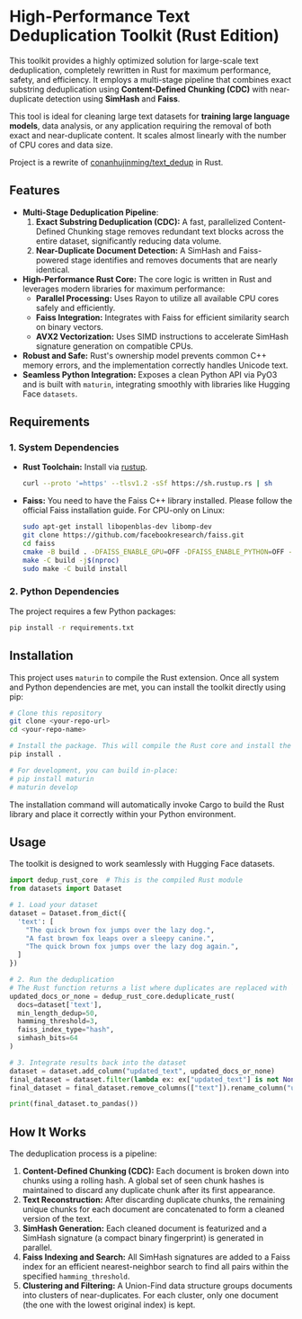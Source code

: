 # High-Performance Text Deduplication Toolkit (Rust Edition)

This toolkit provides a highly optimized solution for large-scale text deduplication, completely rewritten in Rust for maximum performance, safety, and efficiency. It employs a multi-stage pipeline that combines exact substring deduplication using **Content-Defined Chunking (CDC)** with near-duplicate detection using **SimHash** and **Faiss**.

This tool is ideal for cleaning large text datasets for **training large language models**, data analysis, or any application requiring the removal of both exact and near-duplicate content. It scales almost linearly with the number of CPU cores and data size.

Project is a rewrite of [conanhujinming/text_dedup](https://github.com/conanhujinming/text_dedup) in Rust.


## Features

- **Multi-Stage Deduplication Pipeline**:
    1. **Exact Substring Deduplication (CDC):** A fast, parallelized Content-Defined Chunking stage removes redundant text blocks across the entire dataset, significantly reducing data volume.
    2. **Near-Duplicate Document Detection:** A SimHash and Faiss-powered stage identifies and removes documents that are nearly identical.
- **High-Performance Rust Core:** The core logic is written in Rust and leverages modern libraries for maximum performance:
    - **Parallel Processing:** Uses Rayon to utilize all available CPU cores safely and efficiently.
    - **Faiss Integration:** Integrates with Faiss for efficient similarity search on binary vectors.
    - **AVX2 Vectorization:** Uses SIMD instructions to accelerate SimHash signature generation on compatible CPUs.
- **Robust and Safe:** Rust's ownership model prevents common C++ memory errors, and the implementation correctly handles Unicode text.
- **Seamless Python Integration:** Exposes a clean Python API via PyO3 and is built with `maturin`, integrating smoothly with libraries like Hugging Face `datasets`.

## Requirements

### 1. System Dependencies

- **Rust Toolchain:** Install via [rustup](https://rustup.rs/).

  ```bash
  curl --proto '=https' --tlsv1.2 -sSf https://sh.rustup.rs | sh
  ```

- **Faiss:** You need to have the Faiss C++ library installed. Please follow the official Faiss installation guide.
  For CPU-only on Linux:

  ```bash
  sudo apt-get install libopenblas-dev libomp-dev
  git clone https://github.com/facebookresearch/faiss.git
  cd faiss
  cmake -B build . -DFAISS_ENABLE_GPU=OFF -DFAISS_ENABLE_PYTHON=OFF -DBUILD_SHARED_LIBS=ON
  make -C build -j$(nproc)
  sudo make -C build install
  ```


### 2. Python Dependencies

The project requires a few Python packages:

```bash
pip install -r requirements.txt
```


## Installation

This project uses `maturin` to compile the Rust extension. Once all system and Python dependencies are met, you can install the toolkit directly using pip:

```bash
# Clone this repository
git clone <your-repo-url>
cd <your-repo-name>

# Install the package. This will compile the Rust core and install the Python wrapper.
pip install .

# For development, you can build in-place:
# pip install maturin
# maturin develop
```

The installation command will automatically invoke Cargo to build the Rust library and place it correctly within your Python environment.


## Usage

The toolkit is designed to work seamlessly with Hugging Face datasets.

```python
import dedup_rust_core  # This is the compiled Rust module
from datasets import Dataset

# 1. Load your dataset
dataset = Dataset.from_dict({
  'text': [
    "The quick brown fox jumps over the lazy dog.",
    "A fast brown fox leaps over a sleepy canine.",
    "The quick brown fox jumps over the lazy dog again.",
  ]
})

# 2. Run the deduplication
# The Rust function returns a list where duplicates are replaced with `None`.
updated_docs_or_none = dedup_rust_core.deduplicate_rust(
  docs=dataset['text'],
  min_length_dedup=50,
  hamming_threshold=3,
  faiss_index_type="hash",
  simhash_bits=64
)

# 3. Integrate results back into the dataset
dataset = dataset.add_column("updated_text", updated_docs_or_none)
final_dataset = dataset.filter(lambda ex: ex["updated_text"] is not None)
final_dataset = final_dataset.remove_columns(["text"]).rename_column("updated_text", "text")

print(final_dataset.to_pandas())
```


## How It Works

The deduplication process is a pipeline:

1. **Content-Defined Chunking (CDC):** Each document is broken down into chunks using a rolling hash. A global set of seen chunk hashes is maintained to discard any duplicate chunk after its first appearance.
2. **Text Reconstruction:** After discarding duplicate chunks, the remaining unique chunks for each document are concatenated to form a cleaned version of the text.
3. **SimHash Generation:** Each cleaned document is featurized and a SimHash signature (a compact binary fingerprint) is generated in parallel.
4. **Faiss Indexing and Search:** All SimHash signatures are added to a Faiss index for an efficient nearest-neighbor search to find all pairs within the specified `hamming_threshold`.
5. **Clustering and Filtering:** A Union-Find data structure groups documents into clusters of near-duplicates. For each cluster, only one document (the one with the lowest original index) is kept.